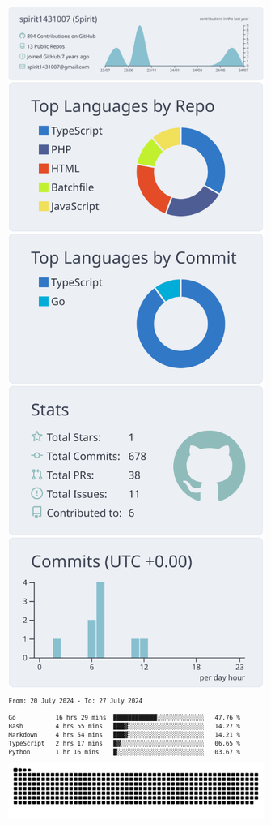 [![](https://raw.githubusercontent.com/spirit1431007/spirit1431007/master/profile-summary-card-output/nord_bright/0-profile-details.svg)](https://git.io/spiritx)
[![](https://raw.githubusercontent.com/spirit1431007/spirit1431007/master/profile-summary-card-output/nord_bright/1-repos-per-language.svg)](https://git.io/spiritx) [![](https://raw.githubusercontent.com/spirit1431007/spirit1431007/master/profile-summary-card-output/nord_bright/2-most-commit-language.svg)](https://git.io/spiritx)
[![](https://raw.githubusercontent.com/spirit1431007/spirit1431007/master/profile-summary-card-output/nord_bright/3-stats.svg)](https://git.io/spiritx) [![](https://raw.githubusercontent.com/spirit1431007/spirit1431007/master/profile-summary-card-output/nord_bright/4-productive-time.svg)](https://git.io/spiritx)

<!--START_SECTION:waka-->

```txt
From: 20 July 2024 - To: 27 July 2024

Go           16 hrs 29 mins  ████████████░░░░░░░░░░░░░   47.76 %
Bash         4 hrs 55 mins   ███▓░░░░░░░░░░░░░░░░░░░░░   14.27 %
Markdown     4 hrs 54 mins   ███▓░░░░░░░░░░░░░░░░░░░░░   14.21 %
TypeScript   2 hrs 17 mins   █▓░░░░░░░░░░░░░░░░░░░░░░░   06.65 %
Python       1 hr 16 mins    █░░░░░░░░░░░░░░░░░░░░░░░░   03.67 %
```

<!--END_SECTION:waka-->

![contribution](https://github.com/spirit1431007/spirit1431007/blob/output/github-contribution-grid-snake.svg)
